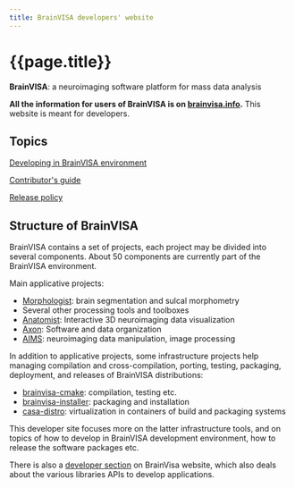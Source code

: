 ```yaml
---
title: BrainVISA developers' website
---
```


# {{page.title}}

**BrainVISA**: a neuroimaging software platform for mass data analysis

**All the information for users of BrainVISA is on [brainvisa.info](http://brainvisa.info/).** This website is meant for developers.


## Topics

[Developing in BrainVISA environment](developing.md)

[Contributor's guide](contributing.md)

[Release policy](release_policy.md)


## Structure of BrainVISA

BrainVISA contains a set of projects, each project may be divided into several components. About 50 components are currently part of the BrainVISA environment.

Main applicative projects:

* [Morphologist](http://brainvisa.info/web/morphologist.html): brain segmentation and sulcal morphometry
* Several other processing tools and toolboxes
* [Anatomist](http://brainvisa.info/web/anatomist.html): Interactive 3D neuroimaging data visualization
* [Axon](http://brainvisa.info/axon/user_doc/index.html): Software and data organization
* [AIMS](http://brainvisa.info/aimsdata/user_doc/index.html): neuroimaging data manipulation, image processing

In addition to applicative projects, some infrastructure projects help managing compilation and cross-compilation, porting, testing, packaging, deployment, and releases of BrainVISA distributions:

* [brainvisa-cmake](http://brainvisa.info/brainvisa-cmake/index.html): compilation, testing etc.
* [brainvisa-installer](http://brainvisa.info/brainvisa-installer/index.html): packaging and installation
* [casa-distro](http://brainvisa.info/casa-distro/index.html): virtualization in containers of build and packaging systems

This developer site focuses more on the latter infrastructure tools, and on topics of how to develop in BrainVISA development environment, how to release the software packages etc.

There is also a [developer section](http://brainvisa.info/web/infrastructure.html) on BrainVisa website, which also deals about the various libraries APIs to develop applications.
